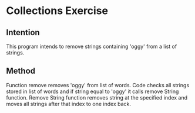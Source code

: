 # Collections Exercise

## Intention

This program intends to remove strings containing 'oggy' from a list of strings.

## Method

Function remove removes 'oggy' from list of words.
Code checks all strings stored in list of words and if string equal to 'oggy'
it calls remove String function. Remove String function removes string at the
specified index and moves all strings after that index to one index back.
